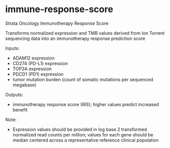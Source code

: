 # immune-response-score

Strata Oncology Immunotherapy Response Score

Transforms normalized expression and TMB values derived from Ion Torrent sequencing data into an immunotherapy response prediction score

Inputs:
- ADAM12 expression
- CD274 (PD-L1) expression
- TOP2A expression
- PDCD1 (PD1) expression
- tumor mutation burden (count of somatic mutations per sequenced megabase)


Outputs:
- immunotherapy response score (IRS); higher values predict increased benefit

Note:
- Expression values should be provided in log base 2 transformed normalized read counts per million; values for each gene should be median centered across a representative reference clinical population

